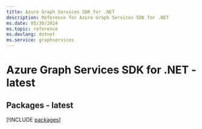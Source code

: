 ```yaml
---
title: Azure Graph Services SDK for .NET
description: Reference for Azure Graph Services SDK for .NET
ms.date: 05/30/2024
ms.topic: reference
ms.devlang: dotnet
ms.service: graphservices
---
```

# Azure Graph Services SDK for .NET - latest
## Packages - latest
[!INCLUDE [packages](graph-services-index.md)]